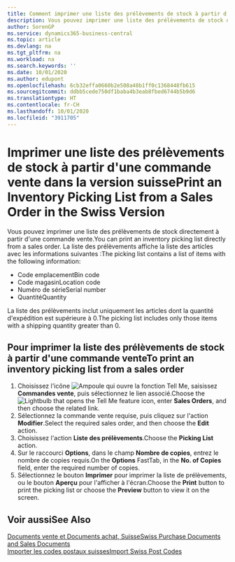 ```yaml
---
title: Comment imprimer une liste des prélèvements de stock à partir d'une commande vente dans la version suisse
description: Vous pouvez imprimer une liste des prélèvements de stock directement à partir d'une commande vente.
author: SorenGP
ms.service: dynamics365-business-central
ms.topic: article
ms.devlang: na
ms.tgt_pltfrm: na
ms.workload: na
ms.search.keywords: ''
ms.date: 10/01/2020
ms.author: edupont
ms.openlocfilehash: 6cb32effa0660b2e508a48b1ff0c1368448fb615
ms.sourcegitcommit: ddbb5cede750df1baba4b3eab8fbed6744b5b9d6
ms.translationtype: HT
ms.contentlocale: fr-CH
ms.lasthandoff: 10/01/2020
ms.locfileid: "3911705"
---
```

# <a name="print-an-inventory-picking-list-from-a-sales-order-in-the-swiss-version"></a><span data-ttu-id="e7767-103">Imprimer une liste des prélèvements de stock à partir d'une commande vente dans la version suisse</span><span class="sxs-lookup"><span data-stu-id="e7767-103">Print an Inventory Picking List from a Sales Order in the Swiss Version</span></span>

<span data-ttu-id="e7767-104">Vous pouvez imprimer une liste des prélèvements de stock directement à partir d'une commande vente.</span><span class="sxs-lookup"><span data-stu-id="e7767-104">You can print an inventory picking list directly from a sales order.</span></span> <span data-ttu-id="e7767-105">La liste des prélèvements affiche la liste des articles avec les informations suivantes :</span><span class="sxs-lookup"><span data-stu-id="e7767-105">The picking list contains a list of items with the following information:</span></span>  

- <span data-ttu-id="e7767-106">Code emplacement</span><span class="sxs-lookup"><span data-stu-id="e7767-106">Bin code</span></span>  
- <span data-ttu-id="e7767-107">Code magasin</span><span class="sxs-lookup"><span data-stu-id="e7767-107">Location code</span></span>  
- <span data-ttu-id="e7767-108">Numéro de série</span><span class="sxs-lookup"><span data-stu-id="e7767-108">Serial number</span></span>  
- <span data-ttu-id="e7767-109">Quantité</span><span class="sxs-lookup"><span data-stu-id="e7767-109">Quantity</span></span>  

<span data-ttu-id="e7767-110">La liste des prélèvements inclut uniquement les articles dont la quantité d'expédition est supérieure à 0.</span><span class="sxs-lookup"><span data-stu-id="e7767-110">The picking list includes only those items with a shipping quantity greater than 0.</span></span>  

## <a name="to-print-an-inventory-picking-list-from-a-sales-order"></a><span data-ttu-id="e7767-111">Pour imprimer la liste des prélèvements de stock à partir d'une commande vente</span><span class="sxs-lookup"><span data-stu-id="e7767-111">To print an inventory picking list from a sales order</span></span>  

1. <span data-ttu-id="e7767-112">Choisissez l'icône ![Ampoule qui ouvre la fonction Tell Me](../../media/ui-search/search_small.png "Dites-moi ce que vous voulez faire"), saisissez **Commandes vente**, puis sélectionnez le lien associé.</span><span class="sxs-lookup"><span data-stu-id="e7767-112">Choose the ![Lightbulb that opens the Tell Me feature](../../media/ui-search/search_small.png "Tell me what you want to do") icon, enter **Sales Orders**, and then choose the related link.</span></span>  
2. <span data-ttu-id="e7767-113">Sélectionnez la commande vente requise, puis cliquez sur l'action **Modifier**.</span><span class="sxs-lookup"><span data-stu-id="e7767-113">Select the required sales order, and then choose the **Edit** action.</span></span>  
3. <span data-ttu-id="e7767-114">Choisissez l'action **Liste des prélèvements**.</span><span class="sxs-lookup"><span data-stu-id="e7767-114">Choose the **Picking List** action.</span></span>  
4. <span data-ttu-id="e7767-115">Sur le raccourci **Options**, dans le champ **Nombre de copies**, entrez le nombre de copies requis.</span><span class="sxs-lookup"><span data-stu-id="e7767-115">On the **Options** FastTab, in the **No. of Copies** field, enter the required number of copies.</span></span>  
5. <span data-ttu-id="e7767-116">Sélectionnez le bouton **Imprimer** pour imprimer la liste de prélèvements, ou le bouton **Aperçu** pour l'afficher à l'écran.</span><span class="sxs-lookup"><span data-stu-id="e7767-116">Choose the **Print** button to print the picking list or choose the **Preview** button to view it on the screen.</span></span>  

## <a name="see-also"></a><span data-ttu-id="e7767-117">Voir aussi</span><span class="sxs-lookup"><span data-stu-id="e7767-117">See Also</span></span>

[<span data-ttu-id="e7767-118">Documents vente et Documents achat, Suisse</span><span class="sxs-lookup"><span data-stu-id="e7767-118">Swiss Purchase Documents and Sales Documents</span></span>](swiss-purchase-documents-and-sales-documents.md)  
[<span data-ttu-id="e7767-119">Importer les codes postaux suisses</span><span class="sxs-lookup"><span data-stu-id="e7767-119">Import Swiss Post Codes</span></span>](how-to-import-swiss-post-codes.md)  
